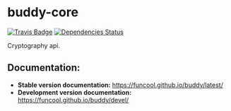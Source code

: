 # buddy-core

[![Travis Badge](https://img.shields.io/travis/funcool/buddy.svg?style=flat)](https://travis-ci.org/funcool/buddy-core "Travis Badge")
[![Dependencies Status](http://jarkeeper.com/funcool/buddy/status.svg)](http://jarkeeper.com/funcool/buddy-core)

Cryptography api.

## Documentation:

- **Stable version documentation:** https://funcool.github.io/buddy/latest/
- **Development version documentation:** https://funcool.github.io/buddy/devel/
